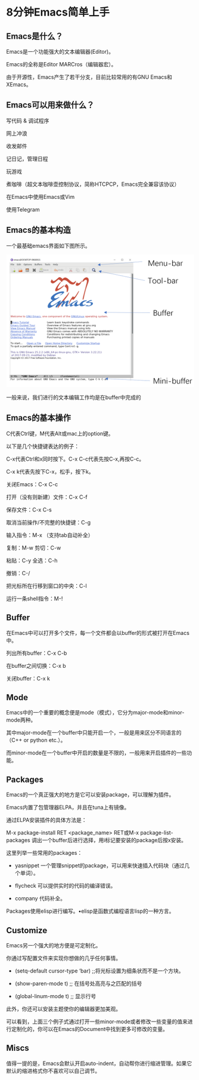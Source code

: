 # 8分钟Emacs简单上手

## Emacs是什么？

Emacs是一个功能强大的文本编辑器(Editor)。

Emacs的全称是Editor MARCros（编辑器宏）。

由于开源性，Emacs产生了若干分支，目前比较常用的有GNU Emacs和XEmacs。

## Emacs可以用来做什么？

写代码 & 调试程序

网上冲浪

收发邮件

记日记，管理日程

玩游戏

煮咖啡（超文本咖啡壶控制协议，简称HTCPCP，Emacs完全兼容该协议）

在Emacs中使用Emacs或Vim

使用Telegram

## Emacs的基本构造

一个最基础emacs界面如下图所示。

![Emacs_1.png](Emacs_1.png)

一般来说，我们进行的文本编辑工作均是在buffer中完成的

## Emacs的基本操作

C代表Ctrl键，M代表Alt或mac上的option键。

以下是几个快捷键表达的例子：

C-x代表Ctrl和x同时按下。C-x C-c代表先按C-x,再按C-c。

C-x k代表先按下C-x，松手，按下k。

关闭Emacs：C-x C-c

打开（没有则新建）文件：C-x C-f

保存文件：C-x C-s

取消当前操作/不完整的快捷键：C-g

输入指令：M-x （支持tab自动补全）

复制：M-w                剪切：C-w

粘贴：C-y                 全选：C-h

撤销：C-/

把光标所在行移到窗口的中央：C-l

运行一条shell指令：M-!

## Buffer

在Emacs中可以打开多个文件，每一个文件都会以buffer的形式被打开在Emacs中。

列出所有buffer：C-x C-b

在buffer之间切换：C-x b

关闭buffer：C-x k

## Mode

Emacs中的一个重要的概念便是mode（模式），它分为major-mode和minor-mode两种。

其中major-mode在一个buffer中只能开启一个，一般是用来区分不同语言的（C++ or python etc.）。

而minor-mode在一个buffer中开启的数量是不限的，一般用来开启插件的一些功能。

## Packages

Emacs的一个真正强大的地方是它可以安装package，可以理解为插件。

Emacs内置了包管理器ELPA，并且在tuna上有镜像。

通过ELPA安装插件的具体方法是：

M-x package-install RET <package_name> RET或M-x package-list-packages 调出一个buffer后进行选择，用i标记要安装的package后按x安装。

这里列举一些常用的packages：

- yasnippet 一个管理snippet的package，可以用来快速插入代码块（通过几个单词）。

- flycheck 可以提供实时的代码的编译错误。

- company 代码补全。

Packages使用elisp进行编写。•elisp是函数式编程语言lisp的一种方言。

## Customize

Emacs另一个强大的地方便是可定制化。

你通过写配置文件来实现你想做的几乎任何事情。 

- (setq-default cursor-type ‘bar) ;;将光标设置为细条状而不是一个方块。

- (show-paren-mode t) ;; 在括号处高亮与之匹配的括号

- (global-linum-mode t) ;; 显示行号

此外，你还可以安装主题使你的编辑器更加美观。

可以看到，上面三个例子式通过打开一些minor-mode或者修改一些变量的值来进行定制化的，你可以在Emacs的Document中找到更多可修改的变量。

## Miscs

值得一提的是，Emacs会默认开启auto-indent，自动帮你进行缩进管理。如果它默认的缩进格式你不喜欢可以自己调节。
